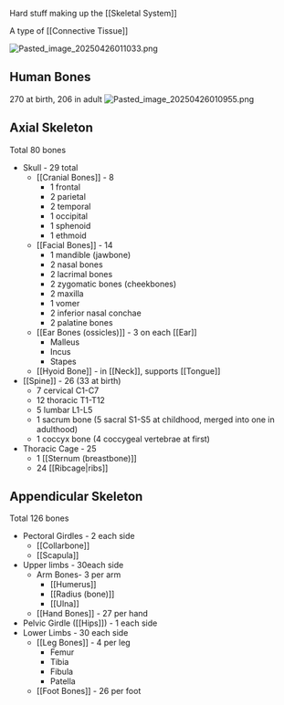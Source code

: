 Hard stuff making up the [[Skeletal System]]

A type of [[Connective Tissue]]

![Pasted_image_20250426011033.png](pasted_image_20250426011033.png)

## Human Bones
270 at birth, 206 in adult
![Pasted_image_20250426010955.png](pasted_image_20250426010955.png)

## Axial Skeleton
Total 80 bones

- Skull - 29 total
    - [[Cranial Bones]] - 8
        - 1 frontal
        - 2 parietal
        - 2 temporal
        - 1 occipital
        - 1 sphenoid
        - 1 ethmoid
    - [[Facial Bones]] - 14
        - 1 mandible (jawbone)
        - 2 nasal bones
        - 2 lacrimal bones
        - 2 zygomatic bones (cheekbones)
        - 2 maxilla
        - 1 vomer
        - 2 inferior nasal conchae
        - 2 palatine bones
    - [[Ear Bones (ossicles)]] - 3 on each [[Ear]]
        - Malleus
        - Incus
        - Stapes
    - [[Hyoid Bone]] - in [[Neck]], supports [[Tongue]]
- [[Spine]] - 26 (33 at birth)
    - 7 cervical C1-C7
    - 12 thoracic T1-T12
    - 5 lumbar L1-L5
    - 1 sacrum bone (5 sacral S1-S5 at childhood, merged into one in adulthood)
    - 1 coccyx bone (4 coccygeal vertebrae at first)
-  Thoracic Cage - 25
    - 1 [[Sternum (breastbone)]]
    - 24 [[Ribcage|ribs]]

## Appendicular Skeleton
Total 126 bones

- Pectoral Girdles - 2 each side
    - [[Collarbone]]
    - [[Scapula]]
- Upper limbs - 30each side
    - Arm Bones- 3 per arm
        - [[Humerus]]
        - [[Radius (bone)]]
        - [[Ulna]]
    - [[Hand Bones]] - 27 per hand
- Pelvic Girdle ([[Hips]]) - 1 each side
- Lower Limbs - 30 each side
    - [[Leg Bones]] - 4 per leg
        - Femur
        - Tibia
        - Fibula
        - Patella
    - [[Foot Bones]] - 26 per foot
